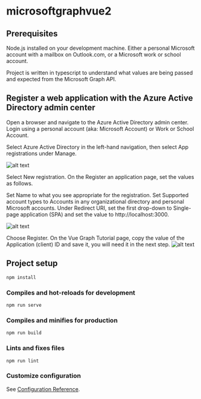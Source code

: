 # microsoftgraphvue2


## Prerequisites
Node.js installed on your development machine.
Either a personal Microsoft account with a mailbox on Outlook.com, or a Microsoft work or school account.



Project is written in typescript to understand what values are being passed and expected from the Microsoft Graph API.


## Register a web application with the Azure Active Directory admin center

Open a browser and navigate to the Azure Active Directory admin center. Login using a personal account (aka: Microsoft Account) or Work or School Account.

Select Azure Active Directory in the left-hand navigation, then select App registrations under Manage.

![alt text](https://gyazo.com/5f5f36ec51ea097f8cbbb9bbc4f72987.png)


Select New registration. On the Register an application page, set the values as follows.

Set Name to what you see appropriate for the registration.
Set Supported account types to Accounts in any organizational directory and personal Microsoft accounts.
Under Redirect URI, set the first drop-down to Single-page application (SPA) and set the value to http://localhost:3000.

![alt text](https://gyazo.com/2799b27c3c27502a5f0674afee45a892)

Choose Register. On the Vue Graph Tutorial page, copy the value of the Application (client) ID and save it, you will need it in the next step.
![alt text](https://gyazo.com/f1a1bbf30297a8b0afa9e0f8567d49cd)

## Project setup
```
npm install
```

### Compiles and hot-reloads for development
```
npm run serve
```

### Compiles and minifies for production
```
npm run build
```

### Lints and fixes files
```
npm run lint
```

### Customize configuration
See [Configuration Reference](https://cli.vuejs.org/config/).



